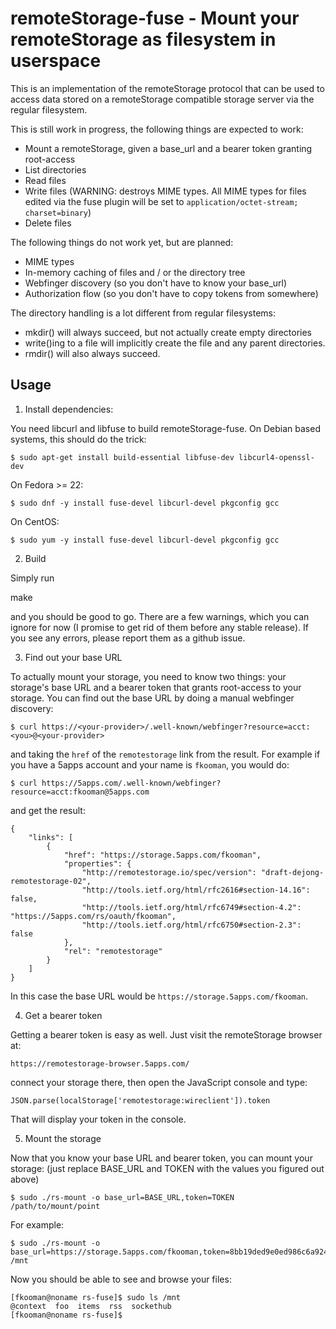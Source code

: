 # remoteStorage-fuse - Mount your remoteStorage as filesystem in userspace

This is an implementation of the remoteStorage protocol that can be used to 
access data stored on a remoteStorage compatible storage server via the regular 
filesystem.

This is still work in progress, the following things are expected to work:
* Mount a remoteStorage, given a base_url and a bearer token granting 
  root-access
* List directories
* Read files
* Write files (WARNING: destroys MIME types. All MIME types for files edited 
  via the fuse plugin will be set to 
  `application/octet-stream; charset=binary`)
* Delete files

The following things do not work yet, but are planned:
* MIME types
* In-memory caching of files and / or the directory tree
* Webfinger discovery (so you don't have to know your base_url)
* Authorization flow (so you don't have to copy tokens from somewhere)

The directory handling is a lot different from regular filesystems:
* mkdir() will always succeed, but not actually create empty directories
* write()ing to a file will implicitly create the file and any parent 
  directories.
* rmdir() will also always succeed.

Usage
-----

1) Install dependencies:

You need libcurl and libfuse to build remoteStorage-fuse. On Debian based 
systems, this should do the trick:

    $ sudo apt-get install build-essential libfuse-dev libcurl4-openssl-dev

On Fedora >= 22:

    $ sudo dnf -y install fuse-devel libcurl-devel pkgconfig gcc
    
On CentOS:

    $ sudo yum -y install fuse-devel libcurl-devel pkgconfig gcc

2) Build

Simply run

  make

and you should be good to go. There are a few warnings, which you can ignore 
for now (I promise to get rid of them before any stable release). If you see 
any errors, please report them as a github issue.

3) Find out your base URL

To actually mount your storage, you need to know two things: your storage's 
base URL and a bearer token that grants root-access to your storage.
You can find out the base URL by doing a manual webfinger discovery:

    $ curl https://<your-provider>/.well-known/webfinger?resource=acct:<you>@<your-provider>

and taking the `href` of the `remotestorage` link from the result. For example 
if you have a 5apps account and your name is `fkooman`, you would do:

    $ curl https://5apps.com/.well-known/webfinger?resource=acct:fkooman@5apps.com

and get the result:

    {
        "links": [
            {
                "href": "https://storage.5apps.com/fkooman",
                "properties": {
                    "http://remotestorage.io/spec/version": "draft-dejong-remotestorage-02",
                    "http://tools.ietf.org/html/rfc2616#section-14.16": false,
                    "http://tools.ietf.org/html/rfc6749#section-4.2": "https://5apps.com/rs/oauth/fkooman",
                    "http://tools.ietf.org/html/rfc6750#section-2.3": false
                },
                "rel": "remotestorage"
            }
        ]
    }

In this case the base URL would be `https://storage.5apps.com/fkooman`.

4) Get a bearer token

Getting a bearer token is easy as well. Just visit the remoteStorage browser at:

    https://remotestorage-browser.5apps.com/

connect your storage there, then open the JavaScript console and type:

	JSON.parse(localStorage['remotestorage:wireclient']).token

That will display your token in the console.

5) Mount the storage

Now that you know your base URL and bearer token, you can mount your storage:
(just replace BASE_URL and TOKEN with the values you figured out above)

    $ sudo ./rs-mount -o base_url=BASE_URL,token=TOKEN /path/to/mount/point

For example:

    $ sudo ./rs-mount -o base_url=https://storage.5apps.com/fkooman,token=8bb19ded9e0ed986c6a92494f7c8cf0d /mnt

Now you should be able to see and browse your files:

    [fkooman@noname rs-fuse]$ sudo ls /mnt
    @context  foo  items  rss  sockethub
    [fkooman@noname rs-fuse]$ 
